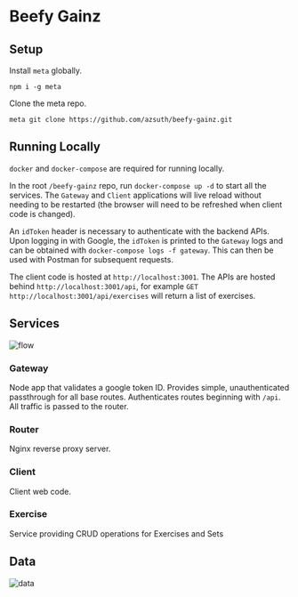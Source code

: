 # Beefy Gainz

## Setup

Install `meta` globally.

```npm i -g meta```

Clone the meta repo.

```meta git clone https://github.com/azsuth/beefy-gainz.git```

## Running Locally

`docker` and `docker-compose` are required for running locally.

In the root `/beefy-gainz` repo, run `docker-compose up -d` to start all the services. The `Gateway` and `Client` applications will live reload without needing to be restarted (the browser will need to be refreshed when client code is changed).

An `idToken` header is necessary to authenticate with the backend APIs. Upon logging in with Google, the `idToken` is printed to the `Gateway` logs and can be obtained with `docker-compose logs -f gateway`. This can then be used with Postman for subsequent requests.

The client code is hosted at `http://localhost:3001`. The APIs are hosted behind `http://localhost:3001/api`, for example `GET http://localhost:3001/api/exercises` will return a list of exercises.

## Services

![flow](./data/flow.png)

### Gateway

Node app that validates a google token ID. Provides simple, unauthenticated passthrough for all base routes. Authenticates routes beginning with `/api`. All traffic is passed to the router.

### Router

Nginx reverse proxy server.

### Client

Client web code.

### Exercise

Service providing CRUD operations for Exercises and Sets

## Data

![data](./data/data.png)